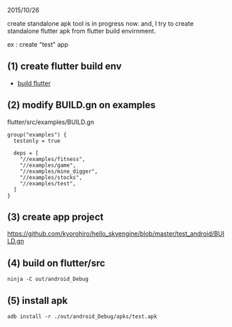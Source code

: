 2015/10/26

create standalone apk tool is in progress now.
and, I try to create standalone flutter apk from flutter build envirnment.


ex : create "test" app

## (1) create flutter build env
  * [build flutter](build_flutter/README.md)

## (2) modify BUILD.gn on examples
flutter/src/examples/BUILD.gn
```
group("examples") {
  testonly = true

  deps = [
    "//examples/fitness",
    "//examples/game",
    "//examples/mine_digger",
    "//examples/stocks",
    "//examples/test",
  ]
}
```
## (3) create app project
https://github.com/kyorohiro/hello_skyengine/blob/master/test_android/BUILD.gn

## (4) build on flutter/src
```
ninja -C out/android_Debug
```

## (5) install apk
```
adb install -r ./out/android_Debug/apks/test.apk 

```
